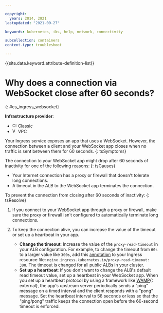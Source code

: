 ```yaml
---

copyright:
  years: 2014, 2021
lastupdated: "2021-09-27"

keywords: kubernetes, iks, help, network, connectivity

subcollection: containers
content-type: troubleshoot

---
```


{{site.data.keyword.attribute-definition-list}}  

# Why does a connection via WebSocket close after 60 seconds?
{: #cs_ingress_websocket}

**Infrastructure provider**:
* <img src="images/icon-classic.png" alt="Classic infrastructure provider icon" width="15" style="width:15px; border-style: none"/> Classic
* <img src="images/icon-vpc.png" alt="VPC infrastructure provider icon" width="15" style="width:15px; border-style: none"/> VPC


Your Ingress service exposes an app that uses a WebSocket. However, the connection between a client and your WebSocket app closes when no traffic is sent between them for 60 seconds.
{: tsSymptoms}


The connection to your WebSocket app might drop after 60 seconds of inactivity for one of the following reasons:
{: tsCauses}

* Your Internet connection has a proxy or firewall that doesn't tolerate long connections.
* A timeout in the ALB to the WebSocket app terminates the connection.


To prevent the connection from closing after 60 seconds of inactivity:
{: tsResolve}

1. If you connect to your WebSocket app through a proxy or firewall, make sure the proxy or firewall isn't configured to automatically terminate long connections.

2. To keep the connection alive, you can increase the value of the timeout or set up a heartbeat in your app.
    * **Change the timeout**: Increase the value of the `proxy-read-timeout` in your ALB configuration. For example, to change the timeout from `60s` to a larger value like `300s`, add this [annotation](/docs/containers?topic=containers-comm-ingress-annotations#custom-connect-read-timeouts) to your Ingress resource file: `nginx.ingress.kubernetes.io/proxy-read-timeout: 300`. The timeout is changed for all public ALBs in your cluster.
    * **Set up a heartbeat**: If you don't want to change the ALB's default read timeout value, set up a heartbeat in your WebSocket app. When you set up a heartbeat protocol by using a framework like [WAMP](https://wamp-proto.org/){: external}, the app's upstream server periodically sends a "ping" message on a timed interval and the client responds with a "pong" message. Set the heartbeat interval to 58 seconds or less so that the "ping/pong" traffic keeps the connection open before the 60-second timeout is enforced.






